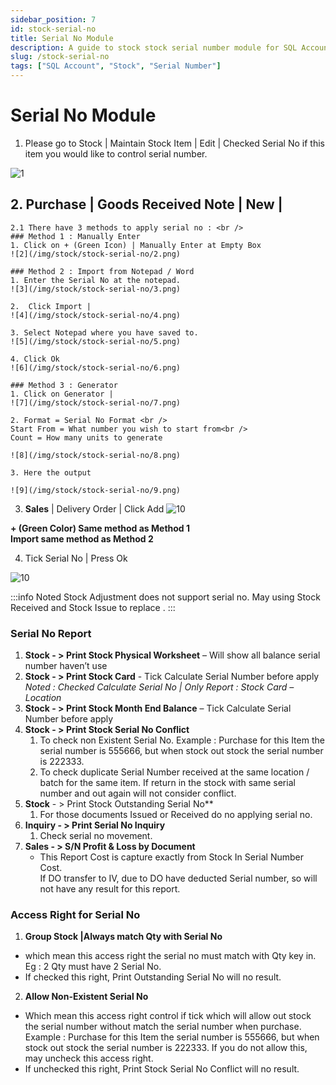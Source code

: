```yaml
---
sidebar_position: 7
id: stock-serial-no
title: Serial No Module
description: A guide to stock stock serial number module for SQL Account
slug: /stock-serial-no
tags: ["SQL Account", "Stock", "Serial Number"]
---
```


# Serial No Module

1. Please go to Stock | Maintain Stock Item | Edit | Checked Serial No if this item you would like to
control serial number.

![1](/img/stock/stock-serial-no/1.png)

## 2. Purchase | Goods Received Note | New | <br />
    2.1 There have 3 methods to apply serial no : <br />
    ### Method 1 : Manually Enter
    1. Click on + (Green Icon) | Manually Enter at Empty Box
    ![2](/img/stock/stock-serial-no/2.png)

    ### Method 2 : Import from Notepad / Word
    1. Enter the Serial No at the notepad.
    ![3](/img/stock/stock-serial-no/3.png)

    2.  Click Import | 
    ![4](/img/stock/stock-serial-no/4.png)

    3. Select Notepad where you have saved to.
    ![5](/img/stock/stock-serial-no/5.png)

    4. Click Ok
    ![6](/img/stock/stock-serial-no/6.png)

    ### Method 3 : Generator
    1. Click on Generator |
    ![7](/img/stock/stock-serial-no/7.png)

    2. Format = Serial No Format <br />
    Start From = What number you wish to start from<br />
    Count = How many units to generate

    ![8](/img/stock/stock-serial-no/8.png)

    3. Here the output 

    ![9](/img/stock/stock-serial-no/9.png)

3. **Sales** | Delivery Order | Click Add 
![10](/img/stock/stock-serial-no/10.png)

**+ (Green Color) Same method as Method 1** <br />
**Import same method as Method 2**

4. Tick Serial No | Press Ok

![10](/img/stock/stock-serial-no/10.png)

:::info Noted
Stock Adjustment does not support serial no. May using Stock Received and Stock Issue to replace .
:::

### Serial No Report
1. **Stock - > Print Stock Physical Worksheet** – Will show all balance serial number haven’t use
2. **Stock - > Print Stock Card** - Tick Calculate Serial Number before apply <br />
*Noted : Checked Calculate Serial No | Only Report : Stock Card – Location*
3. **Stock - > Print Stock Month End Balance** – Tick Calculate Serial Number before apply
4. **Stock - > Print Stock Serial No Conflict**
    1. To check non Existent Serial No. Example : Purchase for this Item the serial number is 555666, but when stock out stock the serial number is 222333.
    2. To check duplicate Serial Number received at the same location / batch for the same item. If return in the stock with same serial number and out again will not consider conflict.
5. **Stock** - > Print Stock Outstanding Serial No**
    1. For those documents Issued or Received do no applying serial no.
6. **Inquiry - > Print Serial No Inquiry**
    1. Check serial no movement.
7. **Sales - > S/N Profit & Loss by Document**
    - This Report Cost is capture exactly from Stock In Serial Number Cost. <br />
    If DO transfer to IV, due to DO have deducted Serial number, so will not have any result for this report.

### Access Right for Serial No
1. **Group Stock |Always match Qty with Serial No**
- which mean this access right the serial no must match with Qty key in. Eg : 2 Qty must have 2 Serial No.
- If checked this right, Print Outstanding Serial No will no result.
2. **Allow Non-Existent Serial No**
- Which mean this access right control if tick which will allow out stock the serial number without match the serial number when purchase.
Example : Purchase for this Item the serial number is 555666, but when stock out stock the serial number is 222333. If you do not allow this, may uncheck this access right.
- If unchecked this right, Print Stock Serial No Conflict will no result.